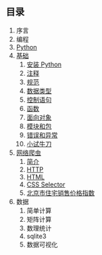 ## 目录 ##

1. 序言
2. 编程
3. [Python](python.md)
4. [基础](base/README.md)
	1. [安装 Python](base/installation.md)
	2. [注释](base/comment.md)
	3. [规范](base/style.md)
	4. [数据类型](base/datatype.md)
	5. [控制语句](base/flow.md)
	6. [函数](base/function.md)
	7. [面向对象](base/object.md)
	8. [模块和包](base/package.md)
	9. [错误和异常](base/error.md)
	10. [小试牛刀](base/doit.md)
5. [网络爬虫](spider/README.md)
	1. [简介](spider/introduction.md)
	2. [HTTP](spider/http.md)
	3. [HTML](spider/html.md)
	4. [CSS Selector](spider/cssselector.md)
	5. [北京市住宅销售价格指数](spider/housing.md)
6. 数据
	1. 简单计算
	2. 矩阵计算
	3. 数理统计
	4. sqlite3
	5. 数据可视化
